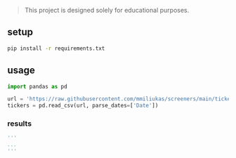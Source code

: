 > This project is designed solely for educational purposes.

## setup

```bash
pip install -r requirements.txt
```

## usage

```python
import pandas as pd

url = 'https://raw.githubusercontent.com/mmiliukas/screeners/main/tickers.csv'
tickers = pd.read_csv(url, parse_dates=['Date'])
```

### results

```python
'''
...
'''
````